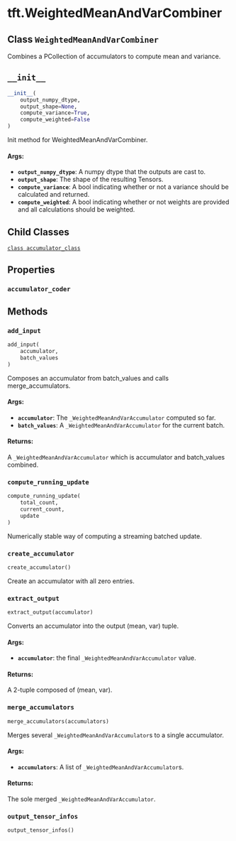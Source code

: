 <div itemscope itemtype="http://developers.google.com/ReferenceObject">
<meta itemprop="name" content="tft.WeightedMeanAndVarCombiner" />
<meta itemprop="path" content="Stable" />
<meta itemprop="property" content="accumulator_class"/>
<meta itemprop="property" content="accumulator_coder"/>
<meta itemprop="property" content="__init__"/>
<meta itemprop="property" content="add_input"/>
<meta itemprop="property" content="compute_running_update"/>
<meta itemprop="property" content="create_accumulator"/>
<meta itemprop="property" content="extract_output"/>
<meta itemprop="property" content="merge_accumulators"/>
<meta itemprop="property" content="output_tensor_infos"/>
</div>

# tft.WeightedMeanAndVarCombiner

## Class `WeightedMeanAndVarCombiner`



Combines a PCollection of accumulators to compute mean and variance.

<h2 id="__init__"><code>__init__</code></h2>

``` python
__init__(
    output_numpy_dtype,
    output_shape=None,
    compute_variance=True,
    compute_weighted=False
)
```

Init method for WeightedMeanAndVarCombiner.

#### Args:

* <b>`output_numpy_dtype`</b>: A numpy dtype that the outputs are cast to.
* <b>`output_shape`</b>: The shape of the resulting Tensors.
* <b>`compute_variance`</b>: A bool indicating whether or not a variance should be
    calculated and returned.
* <b>`compute_weighted`</b>: A bool indicating whether or not weights are provided
    and all calculations should be weighted.



## Child Classes
[`class accumulator_class`](../tft/WeightedMeanAndVarCombiner/accumulator_class.md)

## Properties

<h3 id="accumulator_coder"><code>accumulator_coder</code></h3>





## Methods

<h3 id="add_input"><code>add_input</code></h3>

``` python
add_input(
    accumulator,
    batch_values
)
```

Composes an accumulator from batch_values and calls merge_accumulators.

#### Args:

* <b>`accumulator`</b>: The `_WeightedMeanAndVarAccumulator` computed so far.
* <b>`batch_values`</b>: A `_WeightedMeanAndVarAccumulator` for the current batch.


#### Returns:

A `_WeightedMeanAndVarAccumulator` which is accumulator and batch_values
  combined.

<h3 id="compute_running_update"><code>compute_running_update</code></h3>

``` python
compute_running_update(
    total_count,
    current_count,
    update
)
```

Numerically stable way of computing a streaming batched update.

<h3 id="create_accumulator"><code>create_accumulator</code></h3>

``` python
create_accumulator()
```

Create an accumulator with all zero entries.

<h3 id="extract_output"><code>extract_output</code></h3>

``` python
extract_output(accumulator)
```

Converts an accumulator into the output (mean, var) tuple.

#### Args:

* <b>`accumulator`</b>: the final `_WeightedMeanAndVarAccumulator` value.


#### Returns:

A 2-tuple composed of (mean, var).

<h3 id="merge_accumulators"><code>merge_accumulators</code></h3>

``` python
merge_accumulators(accumulators)
```

Merges several `_WeightedMeanAndVarAccumulator`s to a single accumulator.

#### Args:

* <b>`accumulators`</b>: A list of `_WeightedMeanAndVarAccumulator`s.


#### Returns:

The sole merged `_WeightedMeanAndVarAccumulator`.

<h3 id="output_tensor_infos"><code>output_tensor_infos</code></h3>

``` python
output_tensor_infos()
```





